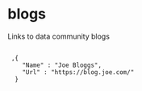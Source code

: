 # blogs
Links to data community blogs

```

 ,{
    "Name" : "Joe Bloggs",
    "Url" : "https://blog.joe.com/"
  }
```
